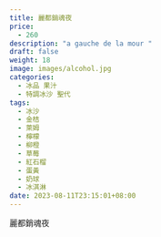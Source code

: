 ```yaml
---
title: 麗都銷魂夜
price:
  - 260
description: "a gauche de la mour "
draft: false
weight: 18
image: images/alcohol.jpg
categories:
  - 冰品 果汁
  - 特調冰沙 聖代
tags:
  - 冰沙
  - 金桔
  - 萊姆
  - 檸檬
  - 柳橙
  - 草莓
  - 紅石榴
  - 蛋黃
  - 奶球
  - 冰淇淋
date: 2023-08-11T23:15:01+08:00
---
```


 麗都銷魂夜
